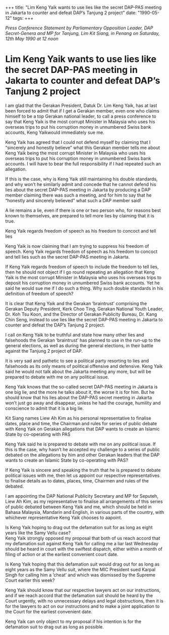 +++ 
title: "Lim Keng Yaik wants to use lies like the secret DAP-PAS meeting in Jakarta to counter and defeat DAP’s Tanjung 2 project"
date: "1990-05-12"
tags:
+++

_Press Conference Statement by Parliamentary Opposition Leader, DAP Secret-Genera and MP for Tanjung, Lim Kit Siang, in Penang on Saturday, 12th May 1990 at 12 noon_
		
# Lim Keng Yaik wants to use lies like the secret DAP-PAS meeting in Jakarta to counter and defeat DAP’s Tanjung 2 project
					
I am glad that the Gerakan President, Datuk Dr. Lim Keng Yaik, has at last been forced to admit that if I get a Gerakan member, even one who claims himself to be a top Gerakan national leader, to call a press conference to say that Keng Yaik is the most corrupt Minister in Malaysia who uses his overseas trips to put his corruption money in unnumbered Swiss bank accounts, Keng Yaikwould immediately sue me.</u>

Keng Yaik has agreed that I could not defend myself by claiming that I “sincerely and honestly believe” what this Gerakan member tells me about Keng Yaik being the most corrupt Minister in Malaysia who uses his overseas trips to put his corruption money in unnumbered Swiss bank accounts. I will have to bear the full responsibility if I had repeated such an allegation.

If this is the case, why is Keng Yaik still maintaining his double standards, and why won’t he similarly admit and concede that he cannot defend his lies about the secret DAP-PAS meeting in Jakarta by producing a DAP member claiming there was such a meeting, and for him to say that he “honestly and sincerely believed” what such a DAP member said!

A lie remains a lie, even if there is one or two person who, for reasons best known to themselves, are prepared to tell more lies by claiming that it is true.

Keng Yaik regards freedom of speech as his freedom to concoct and tell lies	

Keng Yaik is now claiming that I am trying to suppress his freedom of speech. Keng Yaik regards freedom of speech as his freedom to concoct and tell lies such as the secret DAP-PAS meeting in Jakarta.

If Keng Yaik regards freedom of speech to include the freedom to tell lies, then he should not object if I go round repeating an allegation that Keng Yaik is the most corrupt Minister in Malaysia who uses his overseas trips to deposit his corruption money in unnumbered Swiss bank accounts. Yet he said he would sue me if I do such a thing. Why such double standards in his definition of freedom of speech?

It is clear that Keng Yaik and the Gerakan ‘braintrust’ comprising the Gerakan Deputy President, Kerk Choo Ting, Gerakan National Youth Leader, Dr. Koh Tsu Koon, and the Director of Gerakan Publicity Bureau, Dr. Kang Chin Seng, instead to use lies like the secret DAP-PAS meeting in Jakarta to counter and defeat the DAP’s Tanjung 2 project.

I call on Keng Yaik to be truthful and state how many other lies and falsehoods the Gerakan ‘braintrust’ has planned to use in the run-up to the general elections, as well as during the general elections, in their battle against the Tanjung 2 project of DAP.

It is very sad and pathetic to see a political party resorting to lies and falsehoods as its only means of political offensive and defensive.
Keng Yaik said he would not talk about the Jakarta meeting any more, but will be prepared to debate with me on any political issue.

Keng Yaik knows that the so-called secret DAP-PAS meeting in Jakarta is one big lie, and the more he talks about it, the worse it is for him. But he should know that his lies about the DAP-PAS secret meeting in Jakarta won’t just go away and disappear, unless he had the courage, humility and conscience to admit that it is a big lie.

Kit Siang names Liew Ah Kim as his personal representative to finalise dates, place and time, the Chairman and rules for series of public debate with Keng Yaik on Gerakan allegations that DAP wants to create an Islamic State by co-operating with PAS		

Keng Yaik said he is prepared to debate with me on any political issue. If this is the case, why hasn’t he accepted my challenge to a series of public debated on the allegations by him and other Gerakan leaders that the DAP wants to create an Islamic State by co-operating with PAS?

If Keng Yaik is sincere and speaking the truth that he is prepared to debate political issues with me, then let us appoint our respective representatives to finalise details as to dates, places, time, Chairmen and rules of the debated.

I am appointing the DAP National Publicity Secretary and MP for Seputeh, Liew Ah Kim, as my representative to finalise all arrangements of this series of public debated between Keng Yaik and me, which should be held in Bahasa Malaysia, Mandarin and English, in various parts of the country, with whichever representative Keng Yaik chooses to aapoint.

Is Keng Yaik hoping to drag out the defamation suit for as long as eight years like the Samy Vellu case?											
Keng Yaik strongly opposed my proposal that both of us reach accord that my defamation suit against Keng Yaik for calling me a liar last Wednesday should be heard in court with the swiftest dispatch, either within a month of filing of action or at the earliest convenient court date.

Is Keng Yaik hoping that this defamation suit would drag out for as long as eight years as the Samy Vellu suit, where the MIC President sued Karpal Singh for calling him a ‘cheat’ and which was dismissed by the Supreme Court earlier this week?

Keng Yaik should know that our respective lawyers act on our instructions, and if we reach accord that the defamation suit should be heard by the Court urgently, with no unnecessary delays and legal obstructions, then it is for the lawyers to act on our instructions and to make a joint application to the Court for the earliest convenient date.

Keng Yaik can only object to my proposal if his intention is for the defamation suit to drag out as long as possible.
 
